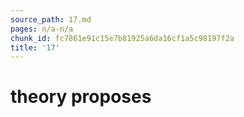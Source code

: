 ```yaml
---
source_path: 17.md
pages: n/a-n/a
chunk_id: fc7861e91c15e7b81925a6da16cf1a5c98197f2a
title: '17'
---
```

# theory proposes

